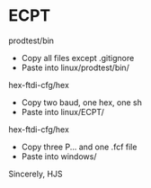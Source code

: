 # ECPT

prodtest/bin
- Copy all files except .gitignore
- Paste into linux/prodtest/bin/

hex-ftdi-cfg/hex
- Copy two baud, one hex, one sh
- Paste into linux/ECPT/

hex-ftdi-cfg/hex
- Copy three P... and one .fcf file
- Paste into windows/

Sincerely,
HJS
